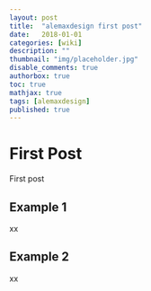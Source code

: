 ```yaml
---
layout: post
title:  "alemaxdesign first post"
date:   2018-01-01
categories: [wiki]
description: ""
thumbnail: "img/placeholder.jpg"
disable_comments: true
authorbox: true
toc: true
mathjax: true
tags: [alemaxdesign]
published: true
---
```


# First Post

First post

## Example 1 

xx

## Example 2 

xx
